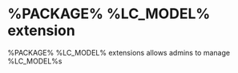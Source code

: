 # %PACKAGE% %LC_MODEL% extension

%PACKAGE% %LC_MODEL% extensions allows admins to manage %LC_MODEL%s
